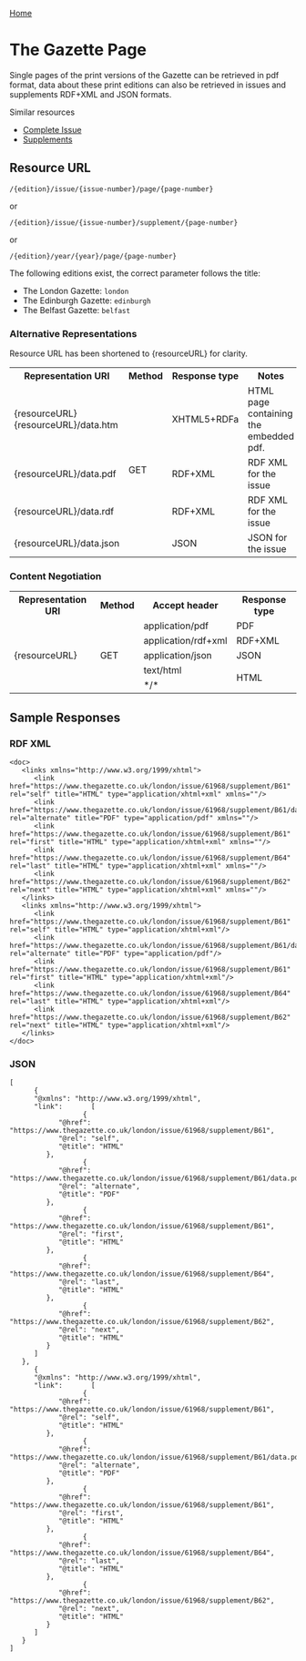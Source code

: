 [Home](../home.md)
# The Gazette Page #
Single pages of the print versions of the Gazette can be retrieved in pdf format, data about these print editions can also be retrieved in issues and supplements RDF+XML and JSON formats.

Similar resources

- [Complete Issue](index.md)
- [Supplements](supplement.md)

## Resource URL ##

`/{edition}/issue/{issue-number}/page/{page-number}`

or

`/{edition}/issue/{issue-number}/supplement/{page-number}`

or

`/{edition}/year/{year}/page/{page-number}`


The following editions exist, the correct parameter follows the title:

- The London Gazette: `london`
- The Edinburgh Gazette: `edinburgh`
- The Belfast Gazette: `belfast`


### Alternative Representations ###
Resource URL has been shortened to {resourceURL} for clarity.
<table>
<tr>
<th>Representation URI</th>
<th>Method</th>
<th>Response type</th>
<th>Notes</th>
</tr>
<tr>
<td>{resourceURL}<br />{resourceURL}/data.htm</td>
<td rowspan=4>GET</td>
<td>XHTML5+RDFa</td>
<td>HTML page containing the embedded pdf.</td>
</tr>
<tr>
<td>{resourceURL}/data.pdf</td>
<td>RDF+XML</td>
<td>RDF XML for the issue</td>
</tr>
<tr>
<td>{resourceURL}/data.rdf</td>
<td>RDF+XML</td>
<td>RDF XML for the issue</td>
</tr>
<tr>
<td>{resourceURL}/data.json</td>
<td>JSON</td>
<td>JSON for the issue</td>
</tr>
</table>

### Content Negotiation ###
<table>
<tr>
<th>Representation URI</th>
<th>Method</th>
<th>Accept header</th>
<th>Response type</th>
</tr>
<tr>
<td rowspan=5>{resourceURL}</td>
<td rowspan=5>GET</td>
<td>application/pdf</td>
<td>PDF</td>
</tr>
<tr>
<td>application/rdf+xml</td>
<td>RDF+XML</td>
</tr>
<tr>
<td>application/json</td>
<td>JSON</td>
</tr>
<tr>
<td>text/html</td>
<td rowspan=2>HTML</td>
</tr>
<tr>
<td>*/*</td>
</tr>
</table>

## Sample Responses ##

### RDF XML ###
	<doc>
	   <links xmlns="http://www.w3.org/1999/xhtml">
		  <link href="https://www.thegazette.co.uk/london/issue/61968/supplement/B61" rel="self" title="HTML" type="application/xhtml+xml" xmlns=""/>
		  <link href="https://www.thegazette.co.uk/london/issue/61968/supplement/B61/data.pdf" rel="alternate" title="PDF" type="application/pdf" xmlns=""/>
		  <link href="https://www.thegazette.co.uk/london/issue/61968/supplement/B61" rel="first" title="HTML" type="application/xhtml+xml" xmlns=""/>
		  <link href="https://www.thegazette.co.uk/london/issue/61968/supplement/B64" rel="last" title="HTML" type="application/xhtml+xml" xmlns=""/>
		  <link href="https://www.thegazette.co.uk/london/issue/61968/supplement/B62" rel="next" title="HTML" type="application/xhtml+xml" xmlns=""/>
	   </links>
	   <links xmlns="http://www.w3.org/1999/xhtml">
		  <link href="https://www.thegazette.co.uk/london/issue/61968/supplement/B61" rel="self" title="HTML" type="application/xhtml+xml"/>
		  <link href="https://www.thegazette.co.uk/london/issue/61968/supplement/B61/data.pdf" rel="alternate" title="PDF" type="application/pdf"/>
		  <link href="https://www.thegazette.co.uk/london/issue/61968/supplement/B61" rel="first" title="HTML" type="application/xhtml+xml"/>
		  <link href="https://www.thegazette.co.uk/london/issue/61968/supplement/B64" rel="last" title="HTML" type="application/xhtml+xml"/>
		  <link href="https://www.thegazette.co.uk/london/issue/61968/supplement/B62" rel="next" title="HTML" type="application/xhtml+xml"/>
	   </links>
	</doc>

### JSON ###
	[
		  {
		  "@xmlns": "http://www.w3.org/1999/xhtml",
		  "link":       [
					  {
				"@href": "https://www.thegazette.co.uk/london/issue/61968/supplement/B61",
				"@rel": "self",
				"@title": "HTML"
			 },
					  {
				"@href": "https://www.thegazette.co.uk/london/issue/61968/supplement/B61/data.pdf",
				"@rel": "alternate",
				"@title": "PDF"
			 },
					  {
				"@href": "https://www.thegazette.co.uk/london/issue/61968/supplement/B61",
				"@rel": "first",
				"@title": "HTML"
			 },
					  {
				"@href": "https://www.thegazette.co.uk/london/issue/61968/supplement/B64",
				"@rel": "last",
				"@title": "HTML"
			 },
					  {
				"@href": "https://www.thegazette.co.uk/london/issue/61968/supplement/B62",
				"@rel": "next",
				"@title": "HTML"
			 }
		  ]
	   },
		  {
		  "@xmlns": "http://www.w3.org/1999/xhtml",
		  "link":       [
					  {
				"@href": "https://www.thegazette.co.uk/london/issue/61968/supplement/B61",
				"@rel": "self",
				"@title": "HTML"
			 },
					  {
				"@href": "https://www.thegazette.co.uk/london/issue/61968/supplement/B61/data.pdf",
				"@rel": "alternate",
				"@title": "PDF"
			 },
					  {
				"@href": "https://www.thegazette.co.uk/london/issue/61968/supplement/B61",
				"@rel": "first",
				"@title": "HTML"
			 },
					  {
				"@href": "https://www.thegazette.co.uk/london/issue/61968/supplement/B64",
				"@rel": "last",
				"@title": "HTML"
			 },
					  {
				"@href": "https://www.thegazette.co.uk/london/issue/61968/supplement/B62",
				"@rel": "next",
				"@title": "HTML"
			 }
		  ]
	   }
	]